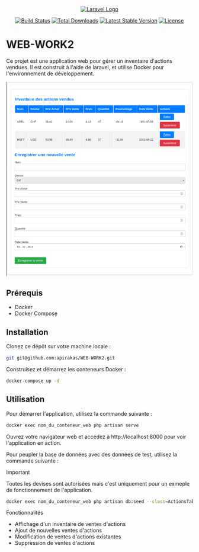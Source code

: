 <p align="center"><a href="https://laravel.com" target="_blank"><img src="https://raw.githubusercontent.com/laravel/art/master/logo-lockup/5%20SVG/2%20CMYK/1%20Full%20Color/laravel-logolockup-cmyk-red.svg" width="400" alt="Laravel Logo"></a></p>

<p align="center">
<a href="https://github.com/laravel/framework/actions"><img src="https://github.com/laravel/framework/workflows/tests/badge.svg" alt="Build Status"></a>
<a href="https://packagist.org/packages/laravel/framework"><img src="https://img.shields.io/packagist/dt/laravel/framework" alt="Total Downloads"></a>
<a href="https://packagist.org/packages/laravel/framework"><img src="https://img.shields.io/packagist/v/laravel/framework" alt="Latest Stable Version"></a>
<a href="https://packagist.org/packages/laravel/framework"><img src="https://img.shields.io/packagist/l/laravel/framework" alt="License"></a>
</p>

# WEB-WORK2

Ce projet est une application web pour gérer un inventaire d'actions vendues. Il est construit à l'aide de laravel, et utilise Docker pour l'environnement de développement.

<img src="img/preview.png" alt="website screenshot">

## Prérequis

- Docker
- Docker Compose

## Installation

Clonez ce dépôt sur votre machine locale :

```bash
git git@github.com:apirakas/WEB-WORK2.git
```

Construisez et démarrez les conteneurs Docker :

```bash
docker-compose up -d
```

## Utilisation

Pour démarrer l'application, utilisez la commande suivante :

```bash
docker exec nom_du_conteneur_web php artisan serve
```
Ouvrez votre navigateur web et accédez à http://localhost:8000 pour voir l'application en action.


Pour peupler la base de données avec des données de test, utilisez la commande suivante :
> [!IMPORTANT]  
> Toutes les devises sont autorisées mais c'est uniquement pour un exmeple de fonctionnement de l'application.

```bash
docker exec nom_du_conteneur_web php artisan db:seed --class=ActionsTableSeeder
```

Fonctionnalités
- Affichage d'un inventaire de ventes d'actions
- Ajout de nouvelles ventes d'actions
- Modification de ventes d'actions existantes
- Suppression de ventes d'actions


